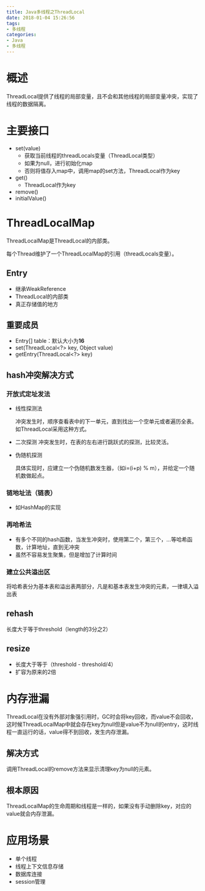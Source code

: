 ```yaml
---
title: Java多线程之ThreadLocal
date: 2018-01-04 15:26:56
tags:
- 多线程
categories:
- Java
- 多线程
---
```


# 概述

ThreadLocal提供了线程的局部变量，且不会和其他线程的局部变量冲突，实现了线程的数据隔离。

# 主要接口

- set(value)
  - 获取当前线程的threadLocals变量（ThreadLocal类型）
  - 如果为null，进行初始化map
  - 否则将值存入map中，调用map的set方法，ThreadLocal作为key
- get()
  - ThreadLocal作为key
- remove()
- initialValue()

# ThreadLocalMap

ThreadLocalMap是ThreadLocal的内部类。

每个Thread维护了一个ThreadLocalMap的引用（threadLocals变量）。

<!--more-->

## Entry

- 继承WeakReference<ThreadLocal>
- ThreadLocal的内部类
- 真正存储值的地方

## 重要成员

- Entry[] table：默认大小为**16**
- set(ThreadLocal<?> key, Object value)
- getEntry(ThreadLocal<?> key)

## hash冲突解决方式

### 开放式定址发法

- 线性探测法

  冲突发生时，顺序查看表中的下一单元，直到找出一个空单元或者遍历全表。如ThreadLocal采用这种方式。

- 二次探测
  冲突发生时，在表的左右进行跳跃式的探测，比较灵活。

- 伪随机探测

  具体实现时，应建立一个伪随机数发生器，（如i=(i+p) % m），并给定一个随机数做起点。

### 链地址法（链表）

- 如HashMap的实现

### 再哈希法

- 有多个不同的hash函数，当发生冲突时，使用第二个，第三个，…等哈希函数，计算地址，直到无冲突
- 虽然不容易发生聚集，但是增加了计算时间

### 建立公共溢出区

将哈希表分为基本表和溢出表两部分，凡是和基本表发生冲突的元素，一律填入溢出表

## rehash

长度大于等于threshold（length的3分之2）

## resize

- 长度大于等于（threshold - threshold/4）
- 扩容为原来的2倍

# 内存泄漏

ThreadLocal在没有外部对象强引用时，GC时会将key回收，而value不会回收，这时候ThreadLocalMap中就会存在key为null但是value不为null的entry，这时线程一直运行的话，value得不到回收，发生内存泄漏。

## 解决方式

调用ThreadLocal的remove方法来显示清理key为null的元素。

## 根本原因

ThreadLocalMap的生命周期和线程是一样的，如果没有手动删除key，对应的value就会内存泄漏。

# 应用场景

- 单个线程
- 线程上下文信息存储
- 数据库连接
- session管理